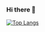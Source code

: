 ### Hi there 👋

[![Top Langs](https://github-readme-stats.vercel.app/api/top-langs/?username=alexvalentin)](https://github.com/alexvalentin/github-readme-stats)
<!--
**alexvalentin/alexvalentin** is a ✨ _special_ ✨ repository because its `README.md` (this file) appears on your GitHub profile.

Here are some ideas to get you started:

- 🔭 I’m currently working on ...
- 🌱 I’m currently learning ...
- 👯 I’m looking to collaborate on ...
- 🤔 I’m looking for help with ...
- 💬 Ask me about ...
- 📫 How to reach me: ...
- 😄 Pronouns: ...
- ⚡ Fun fact: ...
-->
